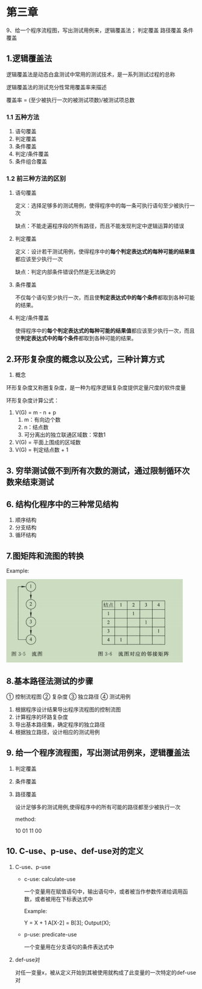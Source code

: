 # 第三章

<!-- 1、熟悉逻辑覆盖法中的前面5种方法，特别前3种方法的区别 P34 语句覆盖；p35判定覆盖；P35 条件覆盖；p36 判定/条件覆盖 -->
<!-- 2、环形复杂度的概念以及公式，三种计算方式； P32 -->
<!-- 3、穷举测试做不到所有次数的测试，通过限制循环次数来结束测试； -->
<!-- 6、结构化程序中的三种常见结构； P31 -->
<!-- 7、图矩阵和流图的转换； P33 -->
<!-- 8、基本路径法测试的步骤； p41
    ① 控制流程图
    ② 复杂度
    ③ 独立路径
    ④ 测试用例 -->
9、给一个程序流程图，写出测试用例来，逻辑覆盖法；
    判定覆盖
    路径覆盖
    条件覆盖  
<!-- 10  C-use、p-use、def-use对的定义；P45 -->

## 1.逻辑覆盖法

逻辑覆盖法是动态白盒测试中常用的测试技术，是一系列测试过程的总称

逻辑覆盖法的测试充分性常用覆盖率来描述

覆盖率 = (至少被执行一次的被测试项数)/被测试项总数

### 1.1 五种方法

1. 语句覆盖
2. 判定覆盖
3. 条件覆盖
4. 判定/条件覆盖
5. 条件组合覆盖

### 1.2 前三种方法的区别

1. 语句覆盖

    定义：选择足够多的测试用例，使得程序中的每一条可执行语句至少被执行一次

    缺点：不能走遍程序段的所有路径，而且不能发现判定中逻辑运算的错误

2. 判定覆盖

    定义：设计若干测试用例，使得程序中的**每个判定表达式的每种可能的结果值**都应该至少执行一次

    缺点：判定内部条件错误仍然是无法确定的

3. 条件覆盖

    不仅每个语句至少执行一次，而且使**判定表达式中的每个条件**都取到各种可能的结果。

4. 判定/条件覆盖

    使得程序中的**每个判定表达式的每种可能的结果值**都应该至少执行一次，而且使**判定表达式中的每个条件**都取到各种可能的结果。

## 2.环形复杂度的概念以及公式，三种计算方式

1. 概念

环形复杂度又称圈复杂度，是一种为程序逻辑复杂度提供定量尺度的软件度量

环形复杂度计算公式：

1. V(G) = m - n + p
   1. m：有向边个数
   2. n：结点数
   3. 可分离出的独立联通区域数：常数1
2. V(G) = 平面上围成的区域数
3. V(G) = 判定结点数 + 1

## 3. 穷举测试做不到所有次数的测试，通过限制循环次数来结束测试

## 6. 结构化程序中的三种常见结构

1. 顺序结构
2. 分支结构
3. 循环结构

## 7.图矩阵和流图的转换

Example:

![20211219172215](https://raw.githubusercontent.com/Logible/Image/main/note_image/20211219172215.png)

## 8.基本路径法测试的步骤

① 控制流程图
② 复杂度
③ 独立路径
④ 测试用例

1. 根据程序设计结果导出程序流程图的控制流图
2. 计算程序的环路复杂度
3. 导出基本路径集，确定程序的独立路径
4. 根据独立路径，设计相应的测试用例

## 9. 给一个程序流程图，写出测试用例来，逻辑覆盖法

1. 判定覆盖
2. 条件覆盖  
3. 路径覆盖

    设计足够多的测试用例,使得程序中的所有可能的路径都至少被执行一次

    method:

    10
    01
    11
    00

## 10. C-use、p-use、def-use对的定义

1. C-use、p-use

    - c-use: calculate-use

        一个变量用在赋值语句中，输出语句中，或者被当作参数传递给调用函数，或者被用在下标表达式中

        Example:

        Y = X + 1
        A[X-2] = B[3];
        Output(X);

    - p-use: predicate-use

        一个变量用在分支语句的条件表达式中

2. def-use对

    对任一变量x，被从定义开始到其被使用就构成了此变量的一次特定的def-use对
